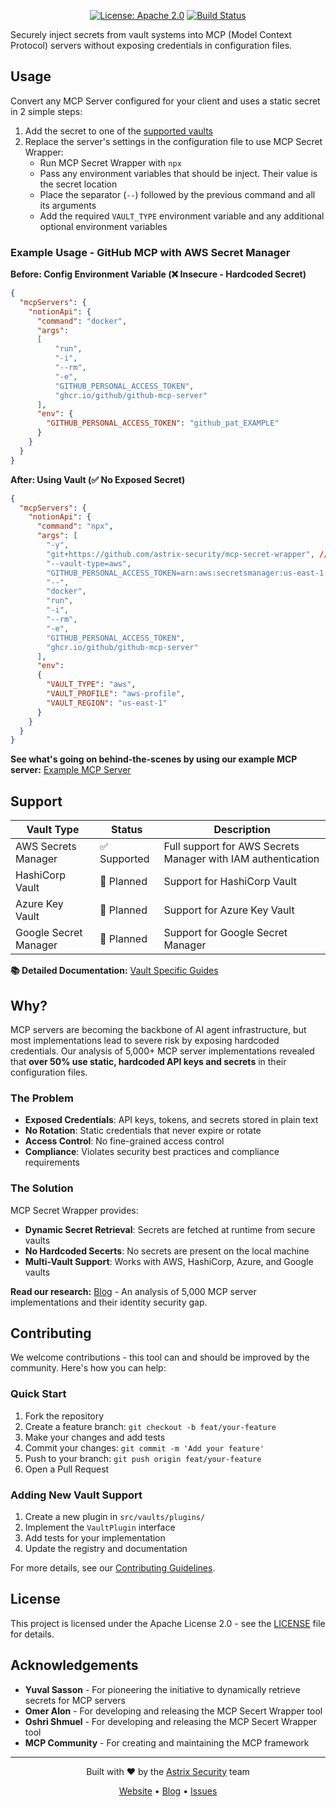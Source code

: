<div align="center">
  <!-- <img src="https://example.com" alt="MCP Secret Wrapper Logo" width="200"/> -->
  
  [![License: Apache 2.0](https://img.shields.io/badge/License-Apache%202.0-blue.svg)](https://opensource.org/licenses/Apache-2.0)
  [![Build Status](https://img.shields.io/github/actions/workflow/status/astrix-security/mcp-secret-wrapper/ci.yml?branch=main)](https://github.com/astrix-security/mcp-secret-wrapper/actions)
</div>

Securely inject secrets from vault systems into MCP (Model Context Protocol) servers without exposing credentials in configuration files.

## Usage

Convert any MCP Server configured for your client and uses a static secret in 2 simple steps:

1. Add the secret to one of the [supported vaults](#support)
2. Replace the server's settings in the configuration file to use MCP Secret Wrapper:
    * Run MCP Secret Wrapper with `npx`
    * Pass any environment variables that should be inject. Their value is the secret location
    * Place the separator (`--`) followed by the previous command and all its arguments
    * Add the required `VAULT_TYPE` environment variable and any additional optional environment variables

### Example Usage - GitHub MCP with AWS Secret Manager

**Before: Config Environment Variable (❌ Insecure - Hardcoded Secret)**

```json
{
  "mcpServers": {
    "notionApi": {
      "command": "docker",
      "args":
      [
          "run",
          "-i",
          "--rm",
          "-e",
          "GITHUB_PERSONAL_ACCESS_TOKEN",
          "ghcr.io/github/github-mcp-server"
      ],
      "env": {
        "GITHUB_PERSONAL_ACCESS_TOKEN": "github_pat_EXAMPLE"
      }
    }
  }
}
```

**After: Using Vault (✅ No Exposed Secret)**

```json
{
  "mcpServers": {
    "notionApi": {
      "command": "npx",
      "args": [
        "-y",
        "git+https://github.com/astrix-security/mcp-secret-wrapper", // TODO - Change
        "--vault-type=aws",
        "GITHUB_PERSONAL_ACCESS_TOKEN=arn:aws:secretsmanager:us-east-1:123456789012:secret:example-ABCDE",
        "--",
        "docker",
        "run",
        "-i",
        "--rm",
        "-e",
        "GITHUB_PERSONAL_ACCESS_TOKEN",
        "ghcr.io/github/github-mcp-server"
      ],
      "env":
      {
        "VAULT_TYPE": "aws",
        "VAULT_PROFILE": "aws-profile",
        "VAULT_REGION": "us-east-1"
      }
    }
  }
}
```

**See what's going on behind-the-scenes by using our example MCP server:** [Example MCP Server](./example/README.md)

## Support

| Vault Type | Status | Description |
|------------|--------|-------------|
| AWS Secrets Manager | ✅ Supported | Full support for AWS Secrets Manager with IAM authentication |
| HashiCorp Vault | 🚧 Planned | Support for HashiCorp Vault |
| Azure Key Vault | 🚧 Planned | Support for Azure Key Vault |
| Google Secret Manager | 🚧 Planned | Support for Google Secret Manager |

**📚 Detailed Documentation:** [Vault Specific Guides](./docs)

## Why?

MCP servers are becoming the backbone of AI agent infrastructure, but most implementations lead to severe risk by exposing hardcoded credentials. Our analysis of 5,000+ MCP server implementations revealed that **over 50% use static, hardcoded API keys and secrets** in their configuration files.

### The Problem
- **Exposed Credentials**: API keys, tokens, and secrets stored in plain text
- **No Rotation**: Static credentials that never expire or rotate
- **Access Control**: No fine-grained access control
- **Compliance**: Violates security best practices and compliance requirements

### The Solution
MCP Secret Wrapper provides:
- **Dynamic Secret Retrieval**: Secrets are fetched at runtime from secure vaults
- **No Hardcoded Secerts**: No secrets are present on the local machine
- **Multi-Vault Support**: Works with AWS, HashiCorp, Azure, and Google vaults

**Read our research:** [Blog](https://astrix.security/blog) - An analysis of 5,000 MCP server implementations and their identity security gap.

## Contributing

We welcome contributions - this tool can and should be improved by the community. Here's how you can help:

### Quick Start
1. Fork the repository
2. Create a feature branch: `git checkout -b feat/your-feature`
3. Make your changes and add tests
4. Commit your changes: `git commit -m 'Add your feature'`
5. Push to your branch: `git push origin feat/your-feature`
6. Open a Pull Request


### Adding New Vault Support
1. Create a new plugin in `src/vaults/plugins/`
2. Implement the `VaultPlugin` interface
3. Add tests for your implementation
4. Update the registry and documentation

For more details, see our [Contributing Guidelines](./CONTRIBUTING.md).


## License

This project is licensed under the Apache License 2.0 - see the [LICENSE](./LICENSE) file for details.

## Acknowledgements

- **Yuval Sasson** - For pioneering the initiative to dynamically retrieve secrets for MCP servers
- **Omer Alon** - For developing and releasing the MCP Secert Wrapper tool
- **Oshri Shmuel** - For developing and releasing the MCP Secert Wrapper tool
- **MCP Community** - For creating and maintaining the MCP framework

---

<div align="center">
  <p>Built with ❤️ by the <a href="https://astrix.security">Astrix Security</a> team</p>
  <p>
    <a href="https://astrix.security">Website</a> •
    <a href="https://astrix.security/blog">Blog</a> •
    <a href="https://github.com/astrix-security/mcp-secret-wrapper/issues">Issues</a> 
  </p>
</div>
